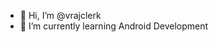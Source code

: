 - 👋 Hi, I’m @vrajclerk
- 🌱 I’m currently learning Android Development 
<!---
vrajclerk/vrajclerk is a ✨ special ✨ repository because its `README.md` (this file) appears on your GitHub profile.
You can click the Preview link to take a look at your changes.
--->
